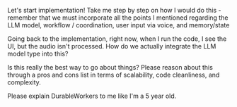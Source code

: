 Let's start implementation! Take me step by step on how I would do this - remember that we must incorporate all the points I mentioned regarding the LLM model, workflow / coordination, user input via voice, and memory/state

Going back to the implementation, right now, when I run the code, I see the UI, but the audio isn't processed. How do we actually integrate the LLM model type into this?

Is this really the best way to go about things? Please reason about this through a pros and cons list in terms of scalability,
code cleanliness, and complexity.

Please explain DurableWorkers to me like I'm a 5 year old.